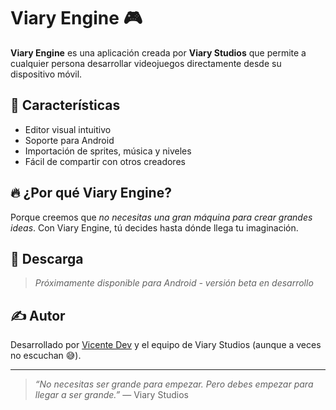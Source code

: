 # Viary Engine 🎮

**Viary Engine** es una aplicación creada por **Viary Studios** que permite a cualquier persona desarrollar videojuegos directamente desde su dispositivo móvil.

## 🚀 Características

- Editor visual intuitivo
- Soporte para Android
- Importación de sprites, música y niveles
- Fácil de compartir con otros creadores

## 🔥 ¿Por qué Viary Engine?

Porque creemos que *no necesitas una gran máquina para crear grandes ideas*. Con Viary Engine, tú decides hasta dónde llega tu imaginación.

## 📱 Descarga

> *Próximamente disponible para Android - versión beta en desarrollo*

## ✍️ Autor

Desarrollado por [Vicente Dev](https://github.com/tuusuario) y el equipo de Viary Studios (aunque a veces no escuchan 😅).

---

> *“No necesitas ser grande para empezar. Pero debes empezar para llegar a ser grande.”* — Viary Studios
